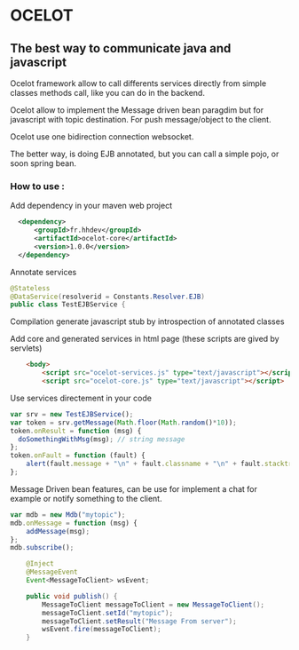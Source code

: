 # OCELOT
## The best way to communicate java and javascript 

Ocelot framework allow to call differents services directly from simple classes methods call, like you can do in the backend.

Ocelot allow to implement the Message driven bean paragdim but for javascript with topic destination.
For push message/object to the client.

Ocelot use one bidirection connection websocket.

The better way, is doing EJB annotated, but you can call a simple pojo, or soon spring bean.

### How to use : 
Add dependency in your maven web project

```xml
  <dependency>
      <groupId>fr.hhdev</groupId>
      <artifactId>ocelot-core</artifactId>
      <version>1.0.0</version>
  </dependency>
```
Annotate services
```java
@Stateless
@DataService(resolverid = Constants.Resolver.EJB)
public class TestEJBService {
```
Compilation generate javascript stub by introspection of annotated classes

Add core and generated services in html page (these scripts are gived by servlets)

```html
	<body>
		<script src="ocelot-services.js" type="text/javascript"></script>
		<script src="ocelot-core.js" type="text/javascript"></script>
```

Use services directement in your code

```javascript
var srv = new TestEJBService();
var token = srv.getMessage(Math.floor(Math.random()*10));
token.onResult = function (msg) {
  doSomethingWithMsg(msg); // string message
};
token.onFault = function (fault) {
	alert(fault.message + "\n" + fault.classname + "\n" + fault.stacktrace.join('\n'));
};
```
Message Driven bean features, can be use for implement a chat for example or notify something to the client.
```javascript
var mdb = new Mdb("mytopic");
mdb.onMessage = function (msg) {
	addMessage(msg);
};
mdb.subscribe();
```
```java
	@Inject
	@MessageEvent
	Event<MessageToClient> wsEvent;

	public void publish() {
		MessageToClient messageToClient = new MessageToClient();
		messageToClient.setId("mytopic");
		messageToClient.setResult("Message From server");
		wsEvent.fire(messageToClient);
	}
```





